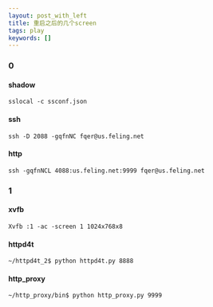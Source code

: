```yaml
---
layout: post_with_left
title: 重启之后的几个screen
tags: play
keywords: []
---
```


### 0

#### shadow

```
sslocal -c ssconf.json
```

#### ssh

```
ssh -D 2088 -gqfnNC fqer@us.feling.net
```

#### http

```
ssh -gqfnNCL 4088:us.feling.net:9999 fqer@us.feling.net
```




### 1

#### xvfb

```
Xvfb :1 -ac -screen 1 1024x768x8
```

#### httpd4t

```
~/httpd4t_2$ python httpd4t.py 8888
```

#### http_proxy

```
~/http_proxy/bin$ python http_proxy.py 9999
```



